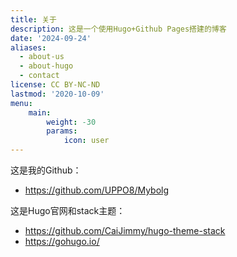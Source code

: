 ```yaml
---
title: 关于
description: 这是一个使用Hugo+Github Pages搭建的博客
date: '2024-09-24'
aliases:
  - about-us
  - about-hugo
  - contact
license: CC BY-NC-ND
lastmod: '2020-10-09'
menu:
    main: 
        weight: -30
        params:
            icon: user
---
```


这是我的Github：
* https://github.com/UPPO8/Mybolg

这是Hugo官网和stack主题：
* https://github.com/CaiJimmy/hugo-theme-stack
* https://gohugo.io/
